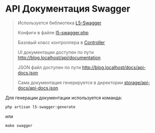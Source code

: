 # API Документация Swagger

> Используется библиотека [L5-Swagger](https://github.com/DarkaOnLine/L5-Swagger)
> 
> Конфиги в файле [l5-swagger.php](../config/l5-swagger.php)
> 
> Базовый класс контроллера в [Controller](../app/Infrastructure/Http/Controllers/Controller.php)
>
> UI документации доступен по пути http://blog.localhost/api/documentation
>
> JSON файл доступен по пути http://blog.localhost/docs/api-docs.json
>
> Сама документация генерируется в директории [storage/api-docs/api-docs.json](../storage/api-docs/api-docs.json)

Для генерации документации используется команда:

```shell
php artisan l5-swagger:generate
```

или

```shell
make swagger
```
